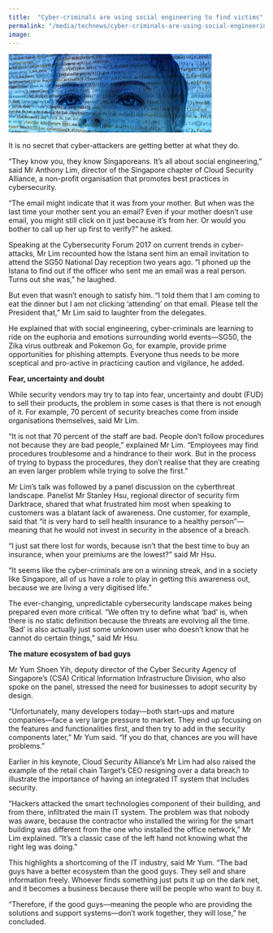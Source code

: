 ```yaml
---
title:  "Cyber-criminals are using social engineering to find victims"
permalink: "/media/technews/cyber-criminals-are-using-social-engineering-to-find-victims"
image: 
---
```


![cyber criminals are using social engineering to find victims](/images/technews/cyber-criminals-are-using-social-engineering-to-find-victims-part-1.jpg)

It is no secret that cyber-attackers are getting better at what they do. 

“They know you, they know Singaporeans. It’s all about social engineering,” said Mr Anthony Lim, director of the Singapore chapter of Cloud Security Alliance, a non-profit organisation that promotes best practices in cybersecurity. 

“The email might indicate that it was from your mother. But when was the last time your mother sent you an email? Even if your mother doesn’t use email, you might still click on it just because it’s from her. Or would you bother to call up her up first to verify?” he asked. 

Speaking at the Cybersecurity Forum 2017 on current trends in cyber-attacks, Mr Lim recounted how the Istana sent him an email invitation to attend the SG50 National Day reception two years ago. “I phoned up the Istana to find out if the officer who sent me an email was a real person. Turns out she was,” he laughed. 

But even that wasn’t enough to satisfy him. “I told them that I am coming to eat the dinner but I am not clicking ‘attending’ on that email. Please tell the President that,” Mr Lim said to laughter from the delegates. 

He explained that with social engineering, cyber-criminals are learning to ride on the euphoria and emotions surrounding world events—SG50, the Zika virus outbreak and Pokemon Go, for example, provide prime opportunities for phishing attempts. Everyone thus needs to be more sceptical and pro-active in practicing caution and vigilance, he added.


**Fear, uncertainty and doubt**

While security vendors may try to tap into fear, uncertainty and doubt (FUD) to sell their products, the problem in some cases is that there is not enough of it. For example, 70 percent of security breaches come from inside organisations themselves, said Mr Lim.  

“It is not that 70 percent of the staff are bad. People don’t follow procedures not because they are bad people,” explained Mr Lim. “Employees may find procedures troublesome and a hindrance to their work. But in the process of trying to bypass the procedures, they don’t realise that they are creating an even larger problem while trying to solve the first.” 

Mr Lim’s talk was followed by a panel discussion on the cyberthreat landscape. Panelist Mr Stanley Hsu, regional director of security firm Darktrace, shared that what frustrated him most when speaking to customers was a blatant lack of awareness. One customer, for example, said that “it is very hard to sell health insurance to a healthy person”—meaning that he would not invest in security in the absence of a breach. 

“I just sat there lost for words, because isn’t that the best time to buy an insurance, when your premiums are the lowest?” said Mr Hsu. 

“It seems like the cyber-criminals are on a winning streak, and in a society like Singapore, all of us have a role to play in getting this awareness out, because we are living a very digitised life.”

The ever-changing, unpredictable cybersecurity landscape makes being prepared even more critical. “We often try to define what ‘bad’ is, when there is no static definition because the threats are evolving all the time. ‘Bad’ is also actually just some unknown user who doesn’t know that he cannot do certain things,” said Mr Hsu. 


**The mature ecosystem of bad guys**

Mr Yum Shoen Yih, deputy director of the Cyber Security Agency of Singapore’s (CSA) Critical Information Infrastructure Division, who also spoke on the panel, stressed the need for businesses to adopt security by design. 

“Unfortunately, many developers today—both start-ups and mature companies—face a very large pressure to market. They end up focusing on the features and functionalities first, and then try to add in the security components later,” Mr Yum said. “If you do that, chances are you will have problems.” 

Earlier in his keynote, Cloud Security Alliance’s Mr Lim had also raised the example of the retail chain Target’s CEO resigning over a data breach to illustrate the importance of having an integrated IT system that includes security. 

“Hackers attacked the smart technologies component of their building, and from there, infiltrated the main IT system. The problem was that nobody was aware, because the contractor who installed the wiring for the smart building was different from the one who installed the office network,” Mr Lim explained. “It’s a classic case of the left hand not knowing what the right leg was doing.” 

This highlights a shortcoming of the IT industry, said Mr Yum. “The bad guys have a better ecosystem than the good guys. They sell and share information freely. Whoever finds something just puts it up on the dark net, and it becomes a business because there will be people who want to buy it.

“Therefore, if the good guys—meaning the people who are providing the solutions and support systems—don’t work together, they will lose,” he concluded.


